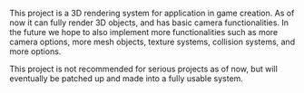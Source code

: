 This project is a 3D rendering system for application in game creation.
As of now it can fully render 3D objects, and has basic camera functionalities. 
In the future we hope to also implement more functionalities such as more camera options, more mesh objects, texture systems, collision systems, and more options.

This project is not recommended for serious projects as of now, but will eventually be patched up and made into a fully usable system.
